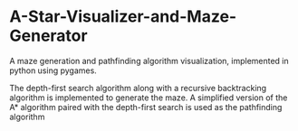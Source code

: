 # A-Star-Visualizer-and-Maze-Generator

A maze generation and pathfinding algorithm visualization, implemented in python using pygames.

The depth-first search algorithm along with a recursive backtracking algorithm is implemented to generate the maze.
A simplified version of the A* algorithm paired with the depth-first search is used as the pathfinding algorithm
